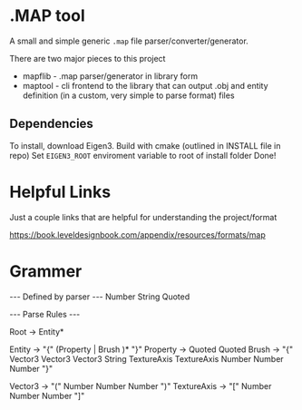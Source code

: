 # .MAP tool

A small and simple generic `.map` file parser/converter/generator.

There are two major pieces to this project
 - mapflib - .map parser/generator in library form
 - maptool - cli frontend to the library that can output .obj and entity definition (in a custom, very simple to parse format) files


## Dependencies

To install, download Eigen3. Build with cmake (outlined in INSTALL file in repo)
Set `EIGEN3_ROOT` enviroment variable to root of install folder
Done!

# Helpful Links

Just a couple links that are helpful for understanding the project/format

https://book.leveldesignbook.com/appendix/resources/formats/map


# Grammer

--- Defined by parser ---
Number
String
Quoted

--- Parse Rules ---

Root -> Entity*

Entity -> "{" (Property | Brush )* "}"
Property -> Quoted Quoted
Brush -> "{" Vector3 Vector3 Vector3 String TextureAxis TextureAxis Number Number Number "}"

Vector3 -> "(" Number Number Number ")"
TextureAxis -> "[" Number Number Number "]"
